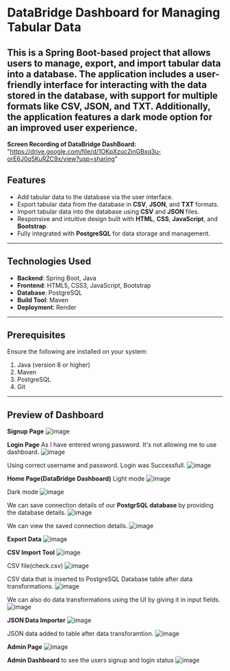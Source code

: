 # DataBridge Dashboard for Managing Tabular Data  

This is a Spring Boot-based project that allows users to manage, export, and import **tabular data** into a database. The application includes a user-friendly interface for interacting with the data stored in the database, with support for multiple formats like **CSV**, **JSON**, and **TXT**. Additionally, the application features a **dark mode** option for an improved user experience.
---

**Screen Recording of DataBridge DashBoard:** "https://drive.google.com/file/d/1OKpXzuc2inGBxq3u-orE6J0q5KuRZC9x/view?usp=sharing"
## Features  

- Add tabular data to the database via the user interface.  
- Export tabular data from the database in **CSV**, **JSON**, and **TXT** formats.  
- Import tabular data into the database using **CSV** and **JSON** files.  
- Responsive and intuitive design built with **HTML**, **CSS**, **JavaScript**, and **Bootstrap**.  
- Fully integrated with **PostgreSQL** for data storage and management.  

---

## Technologies Used  

- **Backend**: Spring Boot, Java  
- **Frontend**: HTML5, CSS3, JavaScript, Bootstrap  
- **Database**: PostgreSQL  
- **Build Tool**: Maven  
- **Deployment**: Render

---

## Prerequisites  

Ensure the following are installed on your system:  

1. Java (version 8 or higher)  
2. Maven  
3. PostgreSQL  
4. Git

---

## Preview of Dashboard
**Signup Page**
![image](https://github.com/user-attachments/assets/8b022f02-f0ef-4764-b68e-84975571c5f1)

**Login Page**
As I have entered wrong password. It's not allowing me to use dashboard.
![image](https://github.com/user-attachments/assets/d94a1eef-3228-4373-be0e-4608b23b6ece)

Using correct username and password. Login was Successfull.
![image](https://github.com/user-attachments/assets/8592a378-f1f6-435b-8ee1-3621cc89f70e)

**Home Page(DataBridge Dashboard)**
Light mode
![image](https://github.com/user-attachments/assets/a2306e91-0f25-40e8-908f-8d8f6b096a1c)

Dark mode
![image](https://github.com/user-attachments/assets/474ebf62-1d32-43c5-946f-64ecdaf48930)

We can save connection details of our **PostgrSQL database** by providing the database details.
![image](https://github.com/user-attachments/assets/c80b22ed-3127-4dd3-ac20-713813eec012)

We can view the saved connection details.
![image](https://github.com/user-attachments/assets/4adfc512-e9d1-4df2-8016-0af3f0d8c3e0)

**Export Data** 
![image](https://github.com/user-attachments/assets/e56916ff-5ea5-4744-9334-ca4a46030bbe)

**CSV Import Tool**
![image](https://github.com/user-attachments/assets/2ce65f58-f23a-4b8f-b272-af7548b04467)

CSV file(check.csv)
![image](https://github.com/user-attachments/assets/daf52bba-ec9b-4263-a13b-a21777286353)

CSV data that is inserted to PostgreSQL Database table after data transformations.
![image](https://github.com/user-attachments/assets/f6d18ff9-ff91-4987-b5f4-ea52700fdd52)

We can also do data transformations using the UI by giving it in input fields.
![image](https://github.com/user-attachments/assets/658ef2a3-54e6-4326-8366-336ffdd3591a)

**JSON Data Importer**
![image](https://github.com/user-attachments/assets/6dfd474d-e4f1-4433-8394-b94b91a193b9)

JSON data added to table after data transforamtion.
![image](https://github.com/user-attachments/assets/7c8ecd46-ead1-456b-a0b9-3a7132c90671)

**Admin Page**
![image](https://github.com/user-attachments/assets/14d28139-6955-445d-a300-5e1d24017416)

**Admin Dashboard** to see the users signup and login status
![image](https://github.com/user-attachments/assets/eec2cb09-d59b-4b05-9211-34250539acf4)
